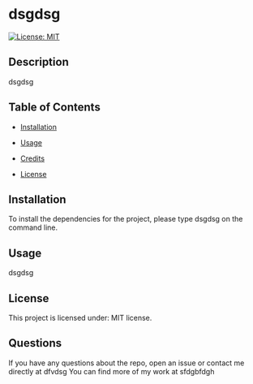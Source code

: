 # dsgdsg

[![License: MIT](https://img.shields.io/badge/License-MIT-yellow.svg)](https://opensource.org/licenses/MIT)

## Description

dsgdsg

## Table of Contents 

  - [Installation](#installation)
  - [Usage](#usage)
  - [Credits](#credits)
  
- [License](#license)


## Installation

  To install the dependencies for the project, please type dsgdsg on the command line.

## Usage

dsgdsg
      
      
## License

This project is licensed under: MIT license. 


## Questions

  If you have any questions about the repo, open an issue or contact me directly at dfvdsg You can find more of my work at sfdgbfdgh

